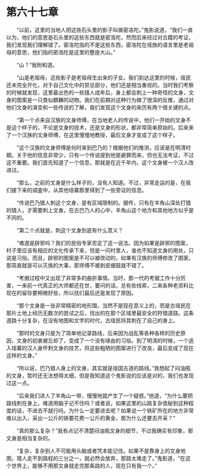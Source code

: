 # 第六十七章


　　“以前，这里的当地人把这些石头里的影子叫做密洛陀。”鬼影说道，“我们一直以为，他们的意思是石头里的这些东西就是密洛陀，然而后来经过对古籍的考证，我们发现我们理解错了。密洛陀指的不是这些东西，密洛陀在瑶族的语言里是老祖母的意思，他们指的密洛陀是这里的整座大山。”

　　“山？”我附和道。

　　“山是老祖母，这些影子是老祖母生出来的子女。我们到达这里的时候，瑶民还未完全开化，对于自己文化中的禁忌部分，他们还是相当重视的。当时我们考察的时候就发现，这里最出色的一些猎人成年后，身上都会刺上一种奇怪的文身，文身的图案是一只类似麒麟的动物。我们在前期对这种行为做了很深的反推，通过对他们文身的演变和一些传说的了解，我们发现这个文身的来历有两个很关键的点。

　　“第一个点来自汉族的文身师傅，在当地老人的传说中，他们一开始的文身不是这个样子的，不论是文身的技术，还是文身的形状，都非常简单原始的。后来来了一个汉族的文身师傅，在这里慢慢地教授，最后文身才变成了这个样子。

　　“这个汉族的文身师傅是何时来到巴乃的？根据他们的推测，应该是在明清时期。关于他的信息非常少，只有一个传说提到他是避罪而来，但也无法考证，不过这不重要。我们首先知道了一个信息，那就是在近千年内，这个文身被一个汉人改进过。

　　“那么，之前的文身是什么样子的，没有人知道。不过，非常走运的是，在我们接下来的调査中，从其他瑶寨那里得到了一些旁证的信息。

　　“传说巴乃猎人刺这个文身，是有区域限制的。据传，只有在羊角山深处打猎的猎人，才需要刺上文身。在古巴乃人的心中，羊角山这个地方和其他地方似乎是不同的。

　　“第二个点就是，刺这个文身到底有什么意义？

　　“难道是辟邪吗？我们的民俗专家否定了这一说法。因为如果是辟邪的图案，村子里应该有相应的文化传承下来，但是一问村里人，谁也不知道文身的用处，只说是习俗。而且，辟邪的图案是不可以被改动的，如果有汉族的师傅修改了图案，那简直就是可以灭族的大事，那师傅不被剥皮绷鼓就不错了。

　　“考据过程中又出现了非常多的曲折事情。当时，那一代的考据工作十分厉害，一来前一代真正的大师都还在世，要问的话，总有些线索，二来各种老资料比现在的留存要稍微好些，所以找们最后还是发现了原因。

　　“那个文身是一张非常精密的地形围，当然不是现在意义上的，而是古瑶民在那片土地上经历无数次的尝试之后，找出的在那个区域里最安全的狩猎道路。这条道路十分复杂，在没有地图和文字的时代，古瑶民将其刺在了自己的身上。

　　“那时的文身只是为了简单地记录路线，后来因为战乱等各种各样的历史原因，文身的初衷被忘却了，变成了一个没有缘由的习俗。到了明淸的时候，一个逃入瑶寨的汉人身怀刺文身的技艺，将这些粗陋的图案进行了改良，最后变成了现在这样的文身。”

　　“所以说，巴乃猎人身上的文身，其实就是瑶国古道的路线。”我想起了闷油瓶的文身，暂时还无法想得太细，但是我知道这个鬼影说的应该是对的，我们也发现过这一点。

　　“后来我们进人了羊角山一带，慢慢地就产生了一个疑惑。”他道，“为什么要把路线刺在身上，难道用脑子记不住吗？或者说，如果这里的山路复杂诡秘到这种程度的话，不进去不就行吗，为什么一定要进去呢？如果说一个铁矿所在的地方非常难以出入，采出一公斤的铁要花费一公斤的黄金，那为什么还要去开采？”

　　“真的那么复杂？”我有点记不清楚闷油瓶文身的细节，不过我确实有印象，那文身是相当复杂的。

　　“复杂，复杂到人不可能用头脑或者凭本能记住。如果不是靠身上的文身地图，猎人走不到路程的三分之一，就必然会放弃，那路太难走了。”鬼影道，“在这个世界上，能够不用那文身就走完那条路的人，现在只有我一个。”

